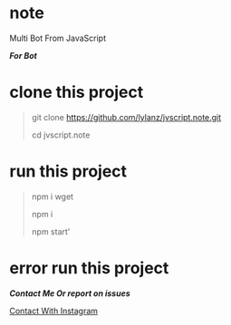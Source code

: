 # note
Multi Bot From JavaScript

***For Bot***
# clone this project
>git clone https://github.com/lylanz/jvscript.note.git
>
>cd jvscript.note


# run this project 
>npm i wget
>
>npm i
>
>npm start' 

# error run this project
***Contact Me Or report on issues***

[Contact With Instagram](https://instagram.com/lanzvian)

